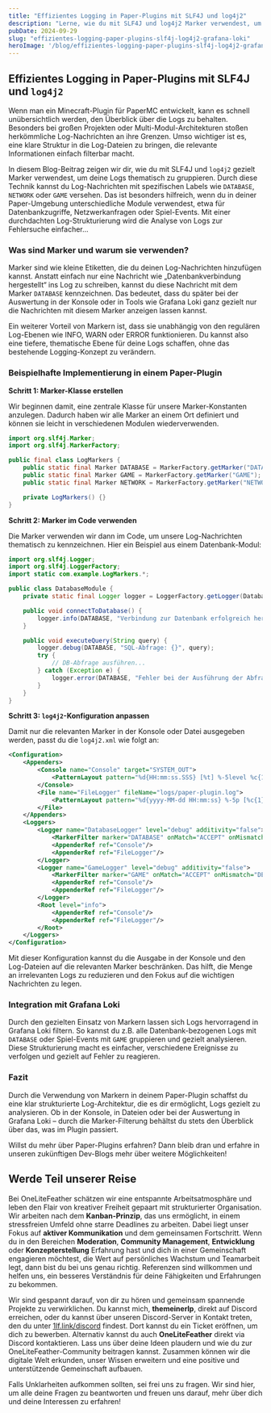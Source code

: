 ```yaml
---
title: "Effizientes Logging in Paper-Plugins mit SLF4J und log4j2"
description: "Lerne, wie du mit SLF4J und log4j2 Marker verwendest, um Logs thematisch zu gruppieren und die Auswertung zu erleichtern."
pubDate: 2024-09-29
slug: "effizientes-logging-paper-plugins-slf4j-log4j2-grafana-loki"
heroImage: '/blog/effizientes-logging-paper-plugins-slf4j-log4j2-grafana-loki.jpg'
---
```


## Effizientes Logging in Paper-Plugins mit SLF4J und `log4j2`

Wenn man ein Minecraft-Plugin für PaperMC entwickelt, kann es schnell unübersichtlich werden, den Überblick über die Logs zu behalten. Besonders bei großen Projekten oder Multi-Modul-Architekturen stoßen herkömmliche Log-Nachrichten an ihre Grenzen. Umso wichtiger ist es, eine klare Struktur in die Log-Dateien zu bringen, die relevante Informationen einfach filterbar macht.

In diesem Blog-Beitrag zeigen wir dir, wie du mit SLF4J und `log4j2` gezielt Marker verwendest, um deine Logs thematisch zu gruppieren. Durch diese Technik kannst du Log-Nachrichten mit spezifischen Labels wie `DATABASE`, `NETWORK` oder `GAME` versehen. Das ist besonders hilfreich, wenn du in deiner Paper-Umgebung unterschiedliche Module verwendest, etwa für Datenbankzugriffe, Netzwerkanfragen oder Spiel-Events. Mit einer durchdachten Log-Strukturierung wird die Analyse von Logs zur Fehlersuche einfacher...

### Was sind Marker und warum sie verwenden?

Marker sind wie kleine Etiketten, die du deinen Log-Nachrichten hinzufügen kannst. Anstatt einfach nur eine Nachricht wie „Datenbankverbindung hergestellt“ ins Log zu schreiben, kannst du diese Nachricht mit dem Marker `DATABASE` kennzeichnen. Das bedeutet, dass du später bei der Auswertung in der Konsole oder in Tools wie Grafana Loki ganz gezielt nur die Nachrichten mit diesem Marker anzeigen lassen kannst.

Ein weiterer Vorteil von Markern ist, dass sie unabhängig von den regulären Log-Ebenen wie INFO, WARN oder ERROR funktionieren. Du kannst also eine tiefere, thematische Ebene für deine Logs schaffen, ohne das bestehende Logging-Konzept zu verändern.

### Beispielhafte Implementierung in einem Paper-Plugin

**Schritt 1: Marker-Klasse erstellen**

Wir beginnen damit, eine zentrale Klasse für unsere Marker-Konstanten anzulegen. Dadurch haben wir alle Marker an einem Ort definiert und können sie leicht in verschiedenen Modulen wiederverwenden.

```java
import org.slf4j.Marker;
import org.slf4j.MarkerFactory;

public final class LogMarkers {
    public static final Marker DATABASE = MarkerFactory.getMarker("DATABASE");
    public static final Marker GAME = MarkerFactory.getMarker("GAME");
    public static final Marker NETWORK = MarkerFactory.getMarker("NETWORK");

    private LogMarkers() {}
}
```

**Schritt 2: Marker im Code verwenden**

Die Marker verwenden wir dann im Code, um unsere Log-Nachrichten thematisch zu kennzeichnen. Hier ein Beispiel aus einem Datenbank-Modul:

```java
import org.slf4j.Logger;
import org.slf4j.LoggerFactory;
import static com.example.LogMarkers.*;

public class DatabaseModule {
    private static final Logger logger = LoggerFactory.getLogger(DatabaseModule.class);

    public void connectToDatabase() {
        logger.info(DATABASE, "Verbindung zur Datenbank erfolgreich hergestellt.");
    }

    public void executeQuery(String query) {
        logger.debug(DATABASE, "SQL-Abfrage: {}", query);
        try {
            // DB-Abfrage ausführen...
        } catch (Exception e) {
            logger.error(DATABASE, "Fehler bei der Ausführung der Abfrage: {}", e.getMessage());
        }
    }
}
```

**Schritt 3: `log4j2`-Konfiguration anpassen**

Damit nur die relevanten Marker in der Konsole oder Datei ausgegeben werden, passt du die `log4j2.xml` wie folgt an:

```xml
<Configuration>
    <Appenders>
        <Console name="Console" target="SYSTEM_OUT">
            <PatternLayout pattern="%d{HH:mm:ss.SSS} [%t] %-5level %c{1} - %msg %marker%n"/>
        </Console>
        <File name="FileLogger" fileName="logs/paper-plugin.log">
            <PatternLayout pattern="%d{yyyy-MM-dd HH:mm:ss} %-5p [%c{1}] %m %marker%n"/>
        </File>
    </Appenders>
    <Loggers>
        <Logger name="DatabaseLogger" level="debug" additivity="false">
            <MarkerFilter marker="DATABASE" onMatch="ACCEPT" onMismatch="DENY"/>
            <AppenderRef ref="Console"/>
            <AppenderRef ref="FileLogger"/>
        </Logger>
        <Logger name="GameLogger" level="debug" additivity="false">
            <MarkerFilter marker="GAME" onMatch="ACCEPT" onMismatch="DENY"/>
            <AppenderRef ref="Console"/>
            <AppenderRef ref="FileLogger"/>
        </Logger>
        <Root level="info">
            <AppenderRef ref="Console"/>
            <AppenderRef ref="FileLogger"/>
        </Root>
    </Loggers>
</Configuration>
```

Mit dieser Konfiguration kannst du die Ausgabe in der Konsole und den Log-Dateien auf die relevanten Marker beschränken. Das hilft, die Menge an irrelevanten Logs zu reduzieren und den Fokus auf die wichtigen Nachrichten zu legen.

### Integration mit Grafana Loki

Durch den gezielten Einsatz von Markern lassen sich Logs hervorragend in Grafana Loki filtern. So kannst du z.B. alle Datenbank-bezogenen Logs mit `DATABASE` oder Spiel-Events mit `GAME` gruppieren und gezielt analysieren. Diese Strukturierung macht es einfacher, verschiedene Ereignisse zu verfolgen und gezielt auf Fehler zu reagieren.

### Fazit

Durch die Verwendung von Markern in deinem Paper-Plugin schaffst du eine klar strukturierte Log-Architektur, die es dir ermöglicht, Logs gezielt zu analysieren. Ob in der Konsole, in Dateien oder bei der Auswertung in Grafana Loki – durch die Marker-Filterung behältst du stets den Überblick über das, was im Plugin passiert.

Willst du mehr über Paper-Plugins erfahren? Dann bleib dran und erfahre in unseren zukünftigen Dev-Blogs mehr über weitere Möglichkeiten!

## Werde Teil unserer Reise

Bei OneLiteFeather schätzen wir eine entspannte Arbeitsatmosphäre und leben den Flair von kreativer Freiheit gepaart mit strukturierter Organisation. Wir arbeiten nach dem **Kanban-Prinzip**, das uns ermöglicht, in einem stressfreien Umfeld ohne starre Deadlines zu arbeiten. Dabei liegt unser Fokus auf **aktiver Kommunikation** und dem gemeinsamen Fortschritt. Wenn du in den Bereichen **Moderation**, **Community Management**, **Entwicklung** oder **Konzepterstellung** Erfahrung hast und dich in einer Gemeinschaft engagieren möchtest, die Wert auf persönliches Wachstum und Teamarbeit legt, dann bist du bei uns genau richtig. Referenzen sind willkommen und helfen uns, ein besseres Verständnis für deine Fähigkeiten und Erfahrungen zu bekommen.

Wir sind gespannt darauf, von dir zu hören und gemeinsam spannende Projekte zu verwirklichen. Du kannst mich, **themeinerlp**, direkt auf Discord erreichen, oder du kannst über unseren Discord-Server in Kontakt treten, den du unter [1lf.link/discord](https://1lf.link/discord) findest. Dort kannst du ein Ticket eröffnen, um dich zu bewerben. Alternativ kannst du auch **OneLiteFeather** direkt via Discord kontaktieren. Lass uns über deine Ideen plaudern und wie du zur OneLiteFeather-Community beitragen kannst. Zusammen können wir die digitale Welt erkunden, unser Wissen erweitern und eine positive und unterstützende Gemeinschaft aufbauen.

Falls Unklarheiten aufkommen sollten, sei frei uns zu fragen. Wir sind hier, um alle deine Fragen zu beantworten und freuen uns darauf, mehr über dich und deine Interessen zu erfahren!